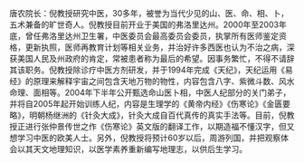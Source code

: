 唐农院长：倪教授研究中医，30多年，被誉为当代少见的山、医、命、相、卜，五术兼备的旷世奇人。倪教授目前开业于美国的弗洛里达州。2000年至2003年底，曾任弗洛里达州卫生署，中医委员会最高委员会委员，执掌所有医师鉴定资格，更新执照，医师再教育计划等相关业务，并治好许多西医也认为不治之病，深获美国人民及州政府的肯定，常被患者称为最后的希望。因事务繁忙，不得不请辞其该职务。倪教授除诊疗中医方剂研发，并于1994年完成《天纪》，天纪运用《易经》的原理来解释宇宙之间包含天地万物的物性，内容包含八字、紫微斗数、风水命理、面相等。2004年下半年公开甄选命山医卜相，中医人纪部分的关门弟子，并将自2005年起开始训练人纪，内容是生理学的《黄帝内经》《伤寒论》《金匮要略》，明朝杨继洲的《针灸大成》，针灸大成自百代真传的真实手法等。目前，倪教授正进行张仲景传世之作《伤寒论》英文版的翻译工作，以期造福不懂汉字，但又想学习中医的欧美人士。另外，倪教授将预计60岁以后，周游列国，并把观察体会以其天文地理知识，以医学素养重新编写地理志，以供后生学习。
